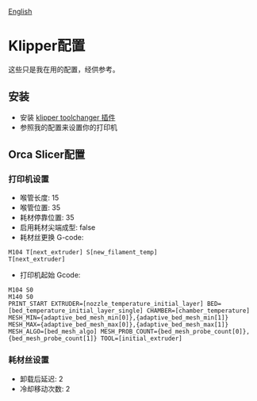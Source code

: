[English](./README.md)

# Klipper配置

这些只是我在用的配置，经供参考。

## 安装

- 安装 [klipper toolchanger 插件](https://github.com/viesturz/klipper-toolchanger/)
- 参照我的配置来设置你的打印机

## Orca Slicer配置

### 打印机设置
- 喉管长度: 15
- 喉管位置: 35
- 耗材停靠位置: 35
- 启用耗材尖端成型: false
- 耗材丝更换 G-code:
```
M104 T[next_extruder] S[new_filament_temp]
T[next_extruder]
```
- 打印机起始 Gcode:
```
M104 S0
M140 S0
PRINT_START EXTRUDER=[nozzle_temperature_initial_layer] BED=[bed_temperature_initial_layer_single] CHAMBER=[chamber_temperature] MESH_MIN={adaptive_bed_mesh_min[0]},{adaptive_bed_mesh_min[1]} MESH_MAX={adaptive_bed_mesh_max[0]},{adaptive_bed_mesh_max[1]} MESH_ALGO=[bed_mesh_algo] MESH_PROB_COUNT={bed_mesh_probe_count[0]},{bed_mesh_probe_count[1]} TOOL=[initial_extruder]
```

### 耗材丝设置
- 卸载后延迟: 2
- 冷却移动次数: 2
